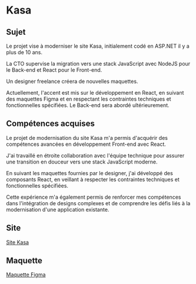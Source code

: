 # Kasa

## Sujet

Le projet vise à moderniser le site Kasa, initialement codé en ASP.NET il y a plus de 10 ans. 

La CTO supervise la migration vers une stack JavaScript avec NodeJS pour le Back-end et React pour le Front-end. 

Un designer freelance créera de nouvelles maquettes. 

Actuellement, l'accent est mis sur le développement en React, en suivant des maquettes Figma et en respectant les contraintes techniques et fonctionnelles spécifiées. 
Le Back-end sera abordé ultérieurement.

## Compétences acquises

Le projet de modernisation du site Kasa m'a permis d'acquérir des compétences avancées en développement Front-end avec React. 

J'ai travaillé en étroite collaboration avec l'équipe technique pour assurer une transition en douceur vers une stack JavaScript moderne. 

En suivant les maquettes fournies par le designer, j'ai développé des composants React, en veillant à respecter les contraintes techniques et fonctionnelles spécifiées. 

Cette expérience m'a également permis de renforcer mes compétences dans l'intégration de designs complexes et de comprendre les défis liés à la modernisation d'une application existante.

## Site

[Site Kasa](https://bartzcyril.github.io/Kasa/)

## Maquette

[Maquette Figma](https://www.figma.com/file/qEno0LwL4ZLkWyeY59kxp1/UI-Design-Kasa-FR?type=design&node-id=0-1&mode=design&t=P002zs9LzZBd3G8C-0)

